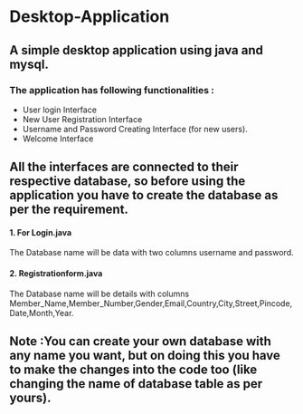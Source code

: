 # Desktop-Application



## A simple desktop application using java and mysql.



### The application has following functionalities :

* User login Interface
* New User Registration Interface
* Username and Password Creating Interface (for new users).
* Welcome Interface



## All the interfaces are connected to their respective database, so before using the application you have to create the database as per the requirement.

#### 1. For Login.java

  The Database name will be data with two columns username and password.
  
#### 2. Registrationform.java

  The Database name will be details with columns Member_Name,Member_Number,Gender,Email,Country,City,Street,Pincode,Date,Month,Year.



## Note :You can create your own database with any name you want, but on doing this you have to make the changes into the code too (like changing the name of database table as per yours).

